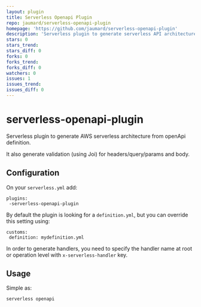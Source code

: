 ```yaml
---
layout: plugin
title: Serverless Openapi Plugin
repo: jaumard/serverless-openapi-plugin
homepage: 'https://github.com/jaumard/serverless-openapi-plugin'
description: 'Serverless plugin to generate serverless API architecture from OpenAPI definition.'
stars: 0
stars_trend: 
stars_diff: 0
forks: 0
forks_trend: 
forks_diff: 0
watchers: 0
issues: 1
issues_trend: 
issues_diff: 0
---
```



# serverless-openapi-plugin

Serverless plugin to generate AWS serverless architecture from openApi definition.

It also generate validation (using Joi) for headers/query/params and body.

## Configuration
On your `serverless.yml` add:

```
plugins: 
 -serverless-openapi-plugin
``` 

By default the plugin is looking for a `definition.yml`, but you can override this setting using:
```
customs: 
 definition: mydefinition.yml
``` 

In order to generate handlers, you need to specify the handler name at root or operation level with `x-serverless-handler` key.

## Usage
Simple as:
```
serverless openapi
```
